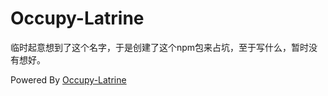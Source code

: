 # Occupy-Latrine

临时起意想到了这个名字，于是创建了这个npm包来占坑，至于写什么，暂时没有想好。

Powered By [Occupy-Latrine](https://github.com/ZhijianZhang/occupy-latrine)